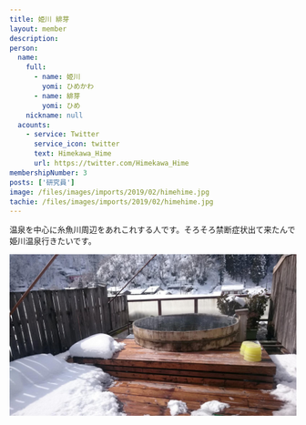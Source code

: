 ```yaml
---
title: 姫川 緋芽
layout: member
description: 
person:
  name:
    full:
      - name: 姫川
        yomi: ひめかわ
      - name: 緋芽
        yomi: ひめ
    nickname: null
  acounts:
    - service: Twitter
      service_icon: twitter
      text: Himekawa_Hime
      url: https://twitter.com/Himekawa_Hime
membershipNumber: 3
posts: ['研究員']
image: /files/images/imports/2019/02/himehime.jpg
tachie: /files/images/imports/2019/02/himehime.jpg
---
```

温泉を中心に糸魚川周辺をあれこれする人です。そろそろ禁断症状出て来たんで姫川温泉行きたいです。

![露天風呂](/files/images/imports/2019/02/asahisou_rotenburo.jpg)